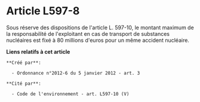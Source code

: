 # Article L597-8

Sous réserve des dispositions de l'article L. 597-10, le montant maximum de la responsabilité de l'exploitant en cas de
transport de substances nucléaires est fixé à 80 millions d'euros pour un même accident nucléaire.

**Liens relatifs à cet article**

	**Créé par**:

	  - Ordonnance n°2012-6 du 5 janvier 2012 - art. 3

	**Cité par**:

	  - Code de l'environnement - art. L597-10 (V)
